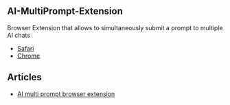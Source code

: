 ## AI-MultiPrompt-Extension

Browser Extension that allows to simultaneously submit a prompt to multiple AI chats

* [Safari](Safari/README.md)
* [Chrome](Chrome/README.md)

## Articles

* [AI multi prompt browser extension](https://dev.to/bsorrentino/ai-multi-prompt-browser-extension-3815)